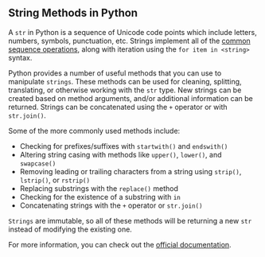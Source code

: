 ## String Methods in Python

A `str` in Python is a sequence of Unicode code points which
include letters, numbers, symbols, punctuation, etc. Strings
implement all of the [common sequence operations](https:/docs.python.org/3/library/stdtypes.html#typesseq-common),
along with iteration using the `for item in <string>` syntax.

Python provides a number of useful methods that you can use to manipulate
`strings`. These methods can be used for cleaning, splitting, translating,
or otherwise working with the `str` type. New strings can be created based
on method arguments, and/or additional information can be returned. Strings
can be concatenated using the `+` operator or with `str.join()`.

Some of the more commonly used methods include:

- Checking for prefixes/suffixes with `startwith()` and `endswith()`
- Altering string casing with methods like `upper()`, `lower()`, and `swapcase()`
- Removing leading or trailing characters from a string using `strip()`, `lstrip()`, or `rstrip()`
- Replacing substrings with the `replace()` method
- Checking for the existence of a substring with `in`
- Concatenating strings with the `+` operator or `str.join()`

`Strings` are immutable, so all of these methods will be returning a new `str` instead of modifying the existing one.

For more information, you can check out the
[official documentation](https://docs.python.org/3/library/stdtypes.html#string-methods).
